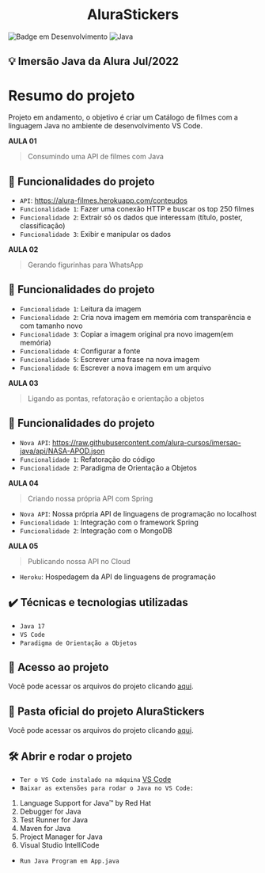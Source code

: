 <h1 align="center">AluraStickers</h1>

![Badge em Desenvolvimento](http://img.shields.io/static/v1?label=STATUS&message=EM%20DESENVOLVIMENTO&color=GREEN&style=for-the-badge)
![Java](https://img.shields.io/badge/Java-ED8B00?style=for-the-badge&logo=java&logoColor=white)

## 💡 Imersão Java da Alura Jul/2022

# Resumo do projeto

Projeto em andamento, o objetivo é criar um Catálogo de filmes com a linguagem Java no ambiente de desenvolvimento VS Code.

**AULA 01**

> Consumindo uma API de filmes com Java

## :hammer: Funcionalidades do projeto

- `API`: https://alura-filmes.herokuapp.com/conteudos
- `Funcionalidade 1`: Fazer uma conexão HTTP e buscar os top 250 filmes
- `Funcionalidade 2`: Extrair só os dados que interessam (título, poster, classificação)
- `Funcionalidade 3`: Exibir e manipular os dados

**AULA 02**

> Gerando figurinhas para WhatsApp

## :hammer: Funcionalidades do projeto

- `Funcionalidade 1`: Leitura da imagem
- `Funcionalidade 2`: Cria nova imagem em memória com transparência e com tamanho novo
- `Funcionalidade 3`: Copiar a imagem original pra novo imagem(em memória)
- `Funcionalidade 4`: Configurar a fonte
- `Funcionalidade 5`: Escrever uma frase na nova imagem
- `Funcionalidade 6`: Escrever a nova imagem em um arquivo

**AULA 03**

> Ligando as pontas, refatoração e orientação a objetos

## :hammer: Funcionalidades do projeto

- `Nova API`: https://raw.githubusercontent.com/alura-cursos/imersao-java/api/NASA-APOD.json
- `Funcionalidade 1`: Refatoração do código
- `Funcionalidade 2`: Paradigma de Orientação a Objetos

**AULA 04**

> Criando nossa própria API com Spring

- `Nova API`: Nossa própria API de linguagens de programação no localhost
- `Funcionalidade 1`: Integração com o framework Spring 
- `Funcionalidade 2`: Integração com o MongoDB

**AULA 05**

> Publicando nossa API no Cloud

- `Heroku`: Hospedagem da API de linguagens de programação

## ✔️ Técnicas e tecnologias utilizadas

- ``Java 17``
- ``VS Code``
- ``Paradigma de Orientação a Objetos``

## 📁 Acesso ao projeto
Você pode acessar os arquivos do projeto clicando [aqui](https://github.com/Coastony/alurastickers).

## 📁 Pasta oficial do projeto AluraStickers
Você pode acessar os arquivos do projeto clicando [aqui](https://github.com/alura-cursos/imersao-java/tree/aula5).

## 🛠️ Abrir e rodar o projeto

- ``Ter o VS Code instalado na máquina`` [VS Code](https://code.visualstudio.com/download)
- ``Baixar as extensões para rodar o Java no VS Code:``

1.  Language Support for Java™ by Red Hat
2.  Debugger for Java
3.  Test Runner for Java
4.  Maven for Java
5.  Project Manager for Java
6. Visual Studio IntelliCode

- ``Run Java Program em App.java``
